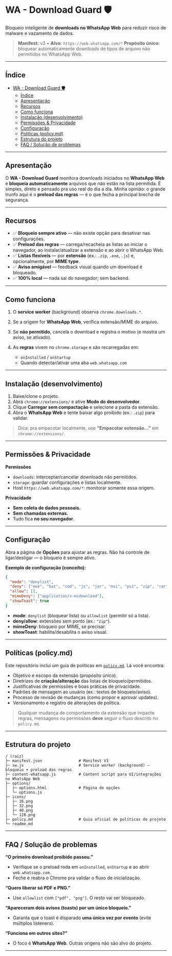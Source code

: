 # WA - Download Guard 🛡️

Bloqueio inteligente de **downloads no WhatsApp Web** para reduzir risco de malware e vazamento de dados.

> **Manifest:** v3 • **Alvo:** `https://web.whatsapp.com/*`
> **Propósito único:** bloquear automaticamente downloads de tipos de arquivo não permitidos no WhatsApp Web.

---

## Índice

- [WA - Download Guard 🛡️](#wa---download-guard-️)
  - [Índice](#índice)
  - [Apresentação](#apresentação)
  - [Recursos](#recursos)
  - [Como funciona](#como-funciona)
  - [Instalação (desenvolvimento)](#instalação-desenvolvimento)
  - [Permissões \& Privacidade](#permissões--privacidade)
  - [Configuração](#configuração)
  - [Políticas (policy.md)](#políticas-policymd)
  - [Estrutura do projeto](#estrutura-do-projeto)
  - [FAQ / Solução de problemas](#faq--solução-de-problemas)

---

## Apresentação

O **WA - Download Guard** monitora downloads iniciados no **WhatsApp Web** e **bloqueia automaticamente** arquivos que não estão na lista permitida. É simples, direto e pensado pra uso real do dia a dia. Minha opinião: o grande trunfo aqui é o **preload das regras** — é o que fecha a principal brecha de segurança.

---

## Recursos

* ✅ **Bloqueio sempre ativo** — não existe opção para desativar nas configurações.
* ✅ **Preload das regras** — carrega/recacheia as listas ao iniciar o navegador, ao instalar/atualizar a extensão e ao abrir o WhatsApp Web.
* ✅ **Listas flexíveis** — por **extensão** (ex.: `.zip`, `.exe`, `.js`) e, opcionalmente, por **MIME type**.
* ✅ **Aviso amigável** — feedback visual quando um download é bloqueado.
* ✅ **100% local** — nada sai do navegador; sem backend.

---

## Como funciona

1. O **service worker** (background) observa `chrome.downloads.*`.
2. Se a origem for **WhatsApp Web**, verifica extensão/MIME do arquivo.
3. Se **não permitido**, cancela o download e registra o motivo (e mostra um aviso, se ativado).
4. As **regras** vivem no `chrome.storage` e são recarregadas em:

   * `onInstalled` / `onStartup`
   * Quando detectar/ativar uma aba `web.whatsapp.com`

---

## Instalação (desenvolvimento)

1. Baixe/clone o projeto.
2. Abra `chrome://extensions/` e ative **Modo do desenvolvedor**.
3. Clique **Carregar sem compactação** e selecione a pasta da extensão.
4. Abra o **WhatsApp Web** e tente baixar algo proibido (ex.: `.zip`) para validar.

> Dica: pra empacotar localmente, use **“Empacotar extensão…”** em `chrome://extensions/`.

---

## Permissões & Privacidade

**Permissões**

* `downloads`: interceptar/cancelar downloads não permitidos.
* `storage`: guardar configurações e listas localmente.
* Host `https://web.whatsapp.com/*`: monitorar somente essa origem.

**Privacidade**

* **Sem coleta de dados pessoais.**
* **Sem chamadas externas.**
* Tudo fica **no seu navegador**.

---

## Configuração

Abra a página de **Opções** para ajustar as regras.
Não há controle de ligar/desligar — o bloqueio é sempre ativo.

**Exemplo de configuração (conceito):**

```json
{
  "mode": "denylist",
  "deny": ["exe", "bat", "cmd", "js", "jar", "msi", "ps1", "zip", "rar", "7z"],
  "allow": [],
  "mimeDeny": ["application/x-msdownload"],
  "showToast": true
}
```

* **mode**: `denylist` (bloquear lista) ou `allowlist` (permitir só a lista).
* **deny/allow**: extensões sem ponto (ex.: `"zip"`).
* **mimeDeny**: bloqueio por MIME, se precisar.
* **showToast**: habilita/desabilita o aviso visual.

---

## Políticas (policy.md)

Este repositório inclui um guia de políticas em [`policy.md`](./policy.md).
Lá você encontra:

* Objetivo e escopo da extensão (propósito único).
* Diretrizes de **criação/alteração** das listas de bloqueio/permitidos.
* Justificativas de permissões e boas práticas de privacidade.
* Padrões de mensagem ao usuário (ex.: textos de bloqueio/aviso).
* Processo de revisão de mudanças (como propor e aprovar updates).
* Versionamento e registro de alterações de política.

> Qualquer mudança de comportamento da extensão que impacte regras, mensagens ou permissões **deve** seguir o fluxo descrito no `policy.md`.

---

## Estrutura do projeto

```
/ (raiz)
├─ manifest.json                # Manifest V3
├─ sw.js                        # Service worker (background) — bloqueio + preload das regras
├─ content-whatsapp.js          # Content script para UI/integrações no WhatsApp Web
├─ options/
│  ├─ options.html              # Página de opções
│  └─ options.js
├─ icons/
│  ├─ 16.png
│  ├─ 32.png
│  ├─ 48.png
│  └─ 128.png
├─ policy.md                    # Guia oficial de políticas do projeto
└─ readme.md
```

---

## FAQ / Solução de problemas

**“O primeiro download proibido passou.”**

* Verifique se o preload roda em `onInstalled`, `onStartup` e ao abrir `web.whatsapp.com`.
* Feche e reabra o Chrome pra validar o fluxo de inicialização.

**“Quero liberar só PDF e PNG.”**

* Use `allowlist` com `["pdf", "png"]`. O resto vai ser bloqueado.

**“Apareceram dois avisos (toasts) por um único bloqueio.”**

* Garanta que o toast é disparado **uma única vez por evento** (evite múltiplos listeners).

**“Funciona em outros sites?”**

* O foco é **WhatsApp Web**. Outras origens não são alvo do projeto.

---
